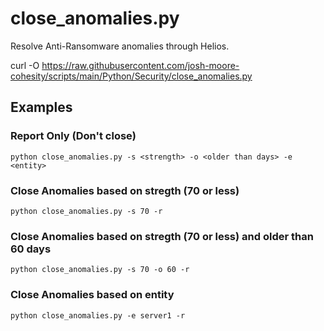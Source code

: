 # **close_anomalies.py**

   Resolve Anti-Ransomware anomalies through Helios.

   curl -O https://raw.githubusercontent.com/josh-moore-cohesity/scripts/main/Python/Security/close_anomalies.py
 
## **Examples**

### Report Only (Don't close)
    python close_anomalies.py -s <strength> -o <older than days> -e <entity>

### Close Anomalies based on stregth (70 or less)
    python close_anomalies.py -s 70 -r

### Close Anomalies based on stregth (70 or less) and older than 60 days
    python close_anomalies.py -s 70 -o 60 -r

### Close Anomalies based on entity
    python close_anomalies.py -e server1 -r
